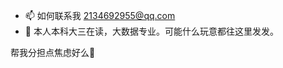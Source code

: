 - 📫 如何联系我 2134692955@qq.com
- 🤡 本人本科大三在读，大数据专业。可能什么玩意都往这里发发。  

帮我分担点焦虑好么🥺

<!---
ogios/ogios is a ✨ special ✨ repository because its `README.md` (this file) appears on your GitHub profile.
You can click the Preview link to take a look at your changes.
--->
